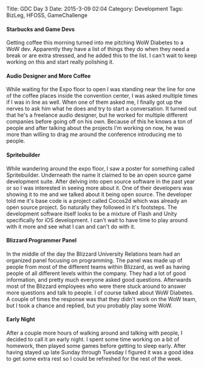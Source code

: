 Title: GDC Day 3
Date: 2015-3-09 02:04
Category: Development
Tags: BizLeg, HFOSS, GameChallenge

#### Starbucks and Game Devs
Getting coffee this morning turned into me pitching WoW Diabetes to a WoW dev.  Apparently they have a list of things they do when they need a break or are extra stressed, and he added this to the list. I can't wait to keep working on this and start really polishing it. 

#### Audio Designer and More Coffee
While waiting for the Expo floor to open I was standing near the line for one of the coffee places inside the convention center, I was asked multiple times if I was in line as well. When one of them asked me, I finally got up the nerves to ask him what he does and try to start a conversation. It turned out that he's a freelance audio designer, but he worked for multiple different companies before going off on his own. Because of this he knows a ton of people and after talking about the projects I'm working on now, he was more than willing to drag me around the conference introducing me to people.

#### Spritebuilder
While wandering around the expo floor, I saw a poster for something called Spritebuilder. Underneath the name it claimed to be an open source game development suite. After delving into open source software in the past year or so I was interested in seeing more about it. One of their developers was showing it to me and we talked about it being open source. The developer told me it's base code is a project called Cocos2d which was already an open source project. So naturally they followed in it's footsteps. The development software itself looks to be a mixture of Flash and Unity specifically for iOS development. I can't wait to have time to play around with it more and see what I can and can't do with it.

#### Blizzard Programmer Panel
In the middle of the day the Blizzard University Relations team had an organized panel focusing on programming. The panel was made up of people from most of the different teams within Blizzard, as well as having people of all different levels within the company. They had a lot of good information, and pretty much everyone asked good questions. Afterwards most of the Blizzard employees who were there stuck around to answer more questions and talk to people. I of course talked about WoW Diabetes. A couple of times the response was that they didn't work on the WoW team, but I took a chance and replied, but you probably play some WoW.

#### Early Night
After a couple more hours of walking around and talking with people, I decided to call it an early night. I spent some time working on a bit of homework, then played some games before getting to sleep early. After having stayed up late Sunday through Tuesday I figured it was a good idea to get some extra rest so I could be refreshed for the rest of the week.